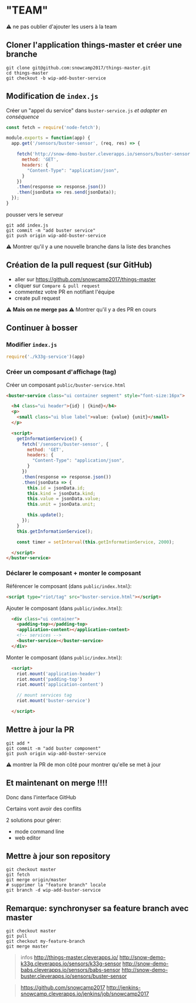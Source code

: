 # "TEAM"

⚠️ ne pas oublier d'ajouter les users à la team

## Cloner l'application things-master et créer une branche

```shell
git clone git@github.com:snowcamp2017/things-master.git
cd things-master
git checkout -b wip-add-buster-service

```

## Modification de `index.js`

Créer un "appel du service" dans `buster-service.js` *et adapter en conséquence*

```javascript
const fetch = require('node-fetch');

module.exports = function(app) {
  app.get('/sensors/buster-sensor', (req, res) => {

    fetch('http://snow-demo-buster.cleverapps.io/sensors/buster-sensor', {
      method: 'GET',
      headers: {
        "Content-Type": "application/json",
      }
    })
    .then(response => response.json())
    .then(jsonData => res.send(jsonData));
  });
}
```


pousser vers le serveur

```shell
git add index.js
git commit -m "add buster service"
git push origin wip-add-buster-service
```

⚠️ Montrer qu'il y a une nouvelle branche dans la liste des branches

## Création de la pull request (sur GitHub)

- aller sur https://github.com/snowcamp2017/things-master
- cliquer sur `Compare & pull request`
- commentez votre PR en notifiant l'équipe
- create pull request

⚠️ **Mais on ne merge pas**
⚠️ Montrer qu'il y a des PR en cours

## Continuer à bosser

### Modifier `index.js`

```javascript
require('./k33g-service')(app)
```

### Créer un composant d'affichage (tag)

Créer un composant `public/buster-service.html`

```html
<buster-service class="ui container segment" style="font-size:16px">

  <h4 class="ui header">{id} | {kind}</h4>
  <p>
    <small class="ui blue label">value: {value} {unit}</small>
  </p>

  <script>
    getInformationService() {
      fetch('/sensors/buster-sensor', {
        method: 'GET',
        headers: {
          "Content-Type": "application/json",
        }
      })
      .then(response => response.json())
      .then(jsonData => {
        this.id = jsonData.id;
        this.kind = jsonData.kind;
        this.value = jsonData.value;
        this.unit = jsonData.unit;

        this.update();
      });
    }
    this.getInformationService();

    const timer = setInterval(this.getInformationService, 2000);

  </script>
</buster-service>
```

### Déclarer le composant + monter le composant

Référencer le composant (dans `public/index.html`):

```html
<script type="riot/tag" src="buster-service.html"></script>
```

Ajouter le composant (dans `public/index.html`):

```html
  <div class="ui container">
    <padding-top></padding-top>
    <application-content></application-content>
    <!-- services -->
    <buster-service></buster-service>
  </div>
```

Monter le composant (dans `public/index.html`):

```html
  <script>
    riot.mount('application-header')
    riot.mount('padding-top')
    riot.mount('application-content')

    // mount services tag
    riot.mount('buster-service')

  </script>
```

## Mettre à jour la PR

```shell
git add *
git commit -m "add buster component"
git push origin wip-add-buster-service
```

⚠️ montrer la PR de mon côté pour montrer qu'elle se met à jour

## Et maintenant on merge !!!!

Donc dans l'interface GitHub

Certains vont avoir des conflits

2 solutions pour gérer:

- mode command line
- web editor

## Mettre à jour son repository

```shell
git checkout master
git fetch
git merge origin/master
# supprimer la "feature branch" locale
git branch -d wip-add-buster-service
```

## Remarque: synchronyser sa feature branch avec master


```shell
git checkout master
git pull
git checkout my-feature-branch
git merge master
```


> infos
> http://things-master.cleverapps.io/
> http://snow-demo-k33g.cleverapps.io/sensors/k33g-sensor
> http://snow-demo-babs.cleverapps.io/sensors/babs-sensor
> http://snow-demo-buster.cleverapps.io/sensors/buster-sensor

> https://github.com/snowcamp2017
> http://jenkins-snowcamp.cleverapps.io/jenkins/job/snowcamp2017
